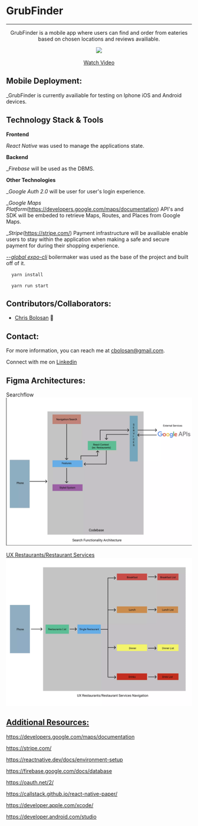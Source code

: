 # GrubFinder

<hr />
<p align='center'>GrubFinder is a mobile app where users can find and order from eateries based on chosen locations and reviews availiable.</p>

</p>
<p align='center'><a href="https://loom.com/share/6c7cbe92235445b5a546c9eee0786873"> <img style="max-width:300px" src="https://cdn.loom.com/sessions/thumbnails/6c7cbe92235445b5a546c9eee0786873-with-play.gif"> </br> <p align='center'> Watch Video</p> </a> </p>

## Mobile Deployment:

\_GrubFinder is currently availiable for testing on Iphone iOS and Android devices.

## Technology Stack & Tools

**Frontend**

_React Native_ was used to manage the applications state.

**Backend**

\__Firebase_ will be used as the DBMS.

**Other Technologies**

\__Google Auth 2.0_ will be user for user's login experience.

\__Google Maps Platform_(https://developers.google.com/maps/documentation) API's and SDK will be embeded to retrieve Maps, Routes, and Places from Google Maps.

\__Stripe_(https://stripe.com/) Payment infrastructure will be availiable enable users to stay within the application when making a safe and secure payment for during their shopping experience.

[_--global expo-cli_](https://docs.expo.dev/) boilermaker was used as the base of the project and built off of it.

```
  yarn install
```

```
  yarn run start
```

## Contributors/Collaborators:

- [Chris Bolosan](https://github.com/chrisbolosan) 📖

## Contact:

For more information, you can reach me at <cbolosan@gmail.com>.

Connect with me on <a href="www.linkedin.com/in/chrisbolosan">Linkedin</a>

## Figma Architectures:

Searchflow
<a href="https://www.figma.com/proto/eNp8CLmOwlXdJfB7iCSReM/Search-Functionality-Architecture?node-id=13%3A3&scaling=contain&page-id=0%3A1"><img src="assets/SearchNavigationArchitecture.webp" alt="My search flow"/>

UX Restaurants/Restaurant Services
<a href="https://figma.com/proto/SSYi9VtzOXjr1DjqU62FaH/User-Restaurant-Navigation?node-id=13%3A3&scaling=contain&page-id=0%3A1"><img src="assets/UXRestaurants.webp" alt="UX Restaurants"/>

## Additional Resources:

https://developers.google.com/maps/documentation

https://stripe.com/

https://reactnative.dev/docs/environment-setup

https://firebase.google.com/docs/database

https://oauth.net/2/

https://callstack.github.io/react-native-paper/

https://developer.apple.com/xcode/

https://developer.android.com/studio
